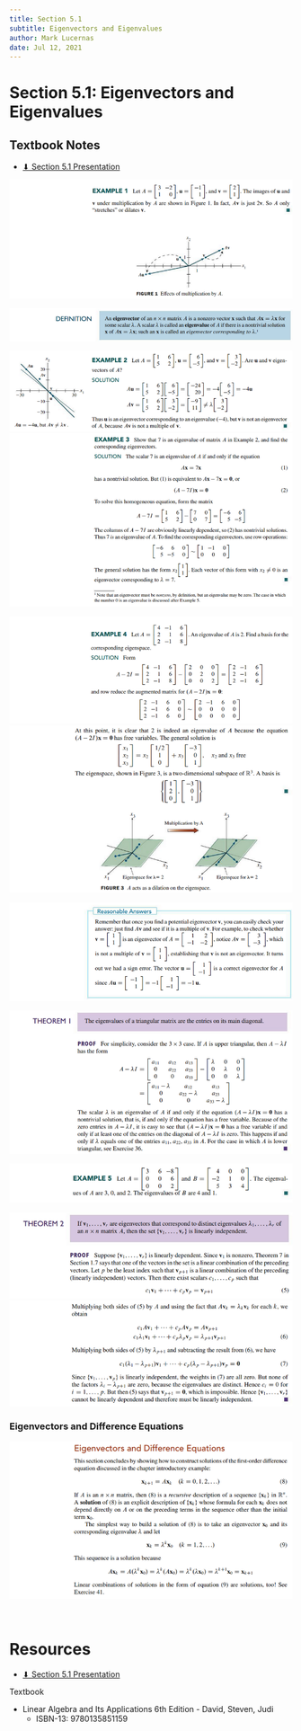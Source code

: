 ```yaml
---
title: Section 5.1
subtitle: Eigenvectors and Eigenvalues
author: Mark Lucernas
date: Jul 12, 2021
---
```



# Section 5.1: Eigenvectors and Eigenvalues

## Textbook Notes

- [⬇ Section 5.1 Presentation](file:../../../../../../files/summer-2021/MATH-254/notes/ch-5/sec_5-1/sec_5-1_presentation.pptx)

![Example 1](../../../../../../files/summer-2021/MATH-254/notes/ch-5/sec_5-1/sec_5-1_example_1.png)

![Definition](../../../../../../files/summer-2021/MATH-254/notes/ch-5/sec_5-1/sec_5-1_definition_eigenvector_eigenvalue.png)

![Example 2](../../../../../../files/summer-2021/MATH-254/notes/ch-5/sec_5-1/sec_5-1_example_2.png)
![Example 3](../../../../../../files/summer-2021/MATH-254/notes/ch-5/sec_5-1/sec_5-1_example_3.png)

![Example 4.1](../../../../../../files/summer-2021/MATH-254/notes/ch-5/sec_5-1/sec_5-1_example_4-1.png)
![Example 4.2](../../../../../../files/summer-2021/MATH-254/notes/ch-5/sec_5-1/sec_5-1_example_4-2.png)

![Reasonable Answers](../../../../../../files/summer-2021/MATH-254/notes/ch-5/sec_5-1/sec_5-1_reasonable_answers.png)

![Theorem 1](../../../../../../files/summer-2021/MATH-254/notes/ch-5/sec_5-1/sec_5-1_theorem_1.png)

![Example 5](../../../../../../files/summer-2021/MATH-254/notes/ch-5/sec_5-1/sec_5-1_example_5.png)

![Theorem 2.1](../../../../../../files/summer-2021/MATH-254/notes/ch-5/sec_5-1/sec_5-1_theorem_2-1.png)
![Theorem 2.2](../../../../../../files/summer-2021/MATH-254/notes/ch-5/sec_5-1/sec_5-1_theorem_2-2.png)

### Eigenvectors and Difference Equations

![Eigenvectors and Difference Equations](../../../../../../files/summer-2021/MATH-254/notes/ch-5/sec_5-1/sec_5-1_eigenvectors_and_difference_equations.png)

<br>

# Resources

- [⬇ Section 5.1 Presentation](file:../../../../../../files/summer-2021/MATH-254/notes/ch-5/sec_5-1/sec_5-1_presentation.pptx)

Textbook

+ Linear Algebra and Its Applications 6th Edition - David, Steven, Judi
  + ISBN-13: 9780135851159

